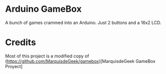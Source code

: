 Arduino GameBox
===============

A bunch of games crammed into an Arduino. Just 2 buttons and a 16x2 LCD.


Credits
=======

Most of this project is a modified copy of (https://github.com/MarquisdeGeek/gamebox)[MarquisdeGeek GameBox Proyect]
